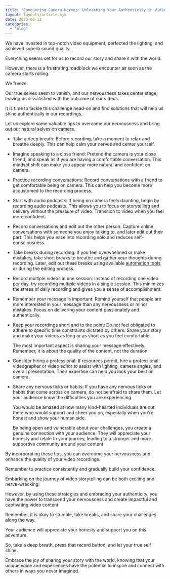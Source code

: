```yaml
---
title: "Conquering Camera Nerves: Unleashing Your Authenticity in Video Recordings"
layout: layouts/article.njk
date: 2023-06-13
categories: 
  - "blog"
---
```


We have invested in top-notch video equipment, perfected the lighting, and achieved superb sound quality.

Everything seems set for us to record our story and share it with the world.

However, there is a frustrating roadblock we encounter as soon as the camera starts rolling.

We freeze.

Our true selves seem to vanish, and our nervousness takes center stage, leaving us dissatisfied with the outcome of our videos.

It is time to tackle this challenge head-on and find solutions that will help us shine authentically in our recordings.

Let us explore some valuable tips to overcome our nervousness and bring out our natural selves on camera.

- Take a deep breath: Before recording, take a moment to relax and breathe deeply. This can help calm your nerves and center yourself.

- Imagine speaking to a close friend: Pretend the camera is your close friend, and speak as if you are having a comfortable conversation. This mindset shift can make you appear more natural and confident on camera.

- Practice recording conversations: Record conversations with a friend to get comfortable being on camera. This can help you become more accustomed to the recording process.

- Start with audio podcasts: If being on camera feels daunting, begin by recording audio podcasts. This allows you to focus on storytelling and delivery without the pressure of video. Transition to video when you feel more confident.

- Record conversations and edit out the other person: Capture online conversations with someone you enjoy talking to, and later edit out their part. This helps you ease into recording solo and reduces self-consciousness.

- Take breaks during recording: If you feel overwhelmed or make mistakes, take short breaks to breathe and gather your thoughts during recording. Later, edit out these breaks using available [automation tools](https://deyson.com/streamline-your-video-creation/) or during the editing process.

- Record multiple videos in one session: Instead of recording one video per day, try recording multiple videos in a single session. This minimizes the stress of daily recording and gives you a sense of accomplishment.

- Remember your message is important: Remind yourself that people are more interested in your message than any nervousness or minor mistakes. Focus on delivering your content passionately and authentically.

- Keep your recordings short and to the point: Do not feel obligated to adhere to specific time constraints dictated by others. Share your story and make your videos as long or as short as you feel comfortable.  
      
    The most important aspect is sharing your message effectively.  
    Remember, it is about the quality of the content, not the duration.

- Consider hiring a professional: If resources permit, hire a professional videographer or video editor to assist with lighting, camera angles, and overall presentation. Their expertise can help you look your best on camera.

- Share any nervous ticks or habits: If you have any nervous ticks or habits that come across on camera, do not be afraid to share them. Let your audience know the difficulties you are experiencing.  
      
    You would be amazed at how many kind-hearted individuals are out there who would support and cheer you on, especially when you're honest and show your human side.  
      
    By being open and vulnerable about your challenges, you create a genuine connection with your audience. They will appreciate your honesty and relate to your journey, leading to a stronger and more supportive community around your content.

By incorporating these tips, you can overcome your nervousness and enhance the quality of your video recordings.

Remember to practice consistently and gradually build your confidence.  
  
Embarking on the journey of video storytelling can be both exciting and nerve-wracking.

However, by using these strategies and embracing your authenticity, you have the power to transcend your nervousness and create impactful and captivating video content.

Remember, it is okay to stumble, take breaks, and share your challenges along the way.

Your audience will appreciate your honesty and support you on this adventure.

So, take a deep breath, press that record button, and let your true self shine.

Embrace the joy of sharing your story with the world, knowing that your unique voice and experiences have the potential to inspire and connect with others in ways you never imagined.
